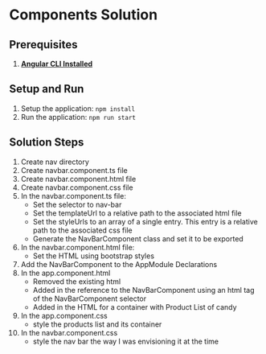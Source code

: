# Components Solution

## Prerequisites
1. **[Angular CLI Installed](https://github.com/angular/angular-cli#installation)**

## Setup and Run	
1. Setup the application: `npm install`
1. Run the application: `npm run start`

## Solution Steps
1. Create nav directory
2. Create navbar.component.ts file
3. Create navbar.component.html file
4. Create navbar.component.css file
5. In the navbar.component.ts file:
	* Set the selector to nav-bar
	* Set the templateUrl to a relative path to the associated html file
	* Set the styleUrls to an array of a single entry. This entry is a relative path to the associated css file
	* Generate the NavBarComponent class and set it to be exported
6. In the navbar.component.html file:
	* Set the HTML using bootstrap styles
7. Add the NavBarComponent to the AppModule Declarations
8. In the app.component.html
	* Removed the existing html
	* Added in the reference to the NavBarComponent using an html tag of the NavBarComponent selector
	* Added in the HTML for a container with Product List of candy
9. In the app.component.css
	* style the products list and its container
10. In the navbar.component.css
	* style the nav bar the way I was envisioning it at the time

